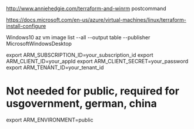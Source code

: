 http://www.anniehedgie.com/terraform-and-winrm postcommand

https://docs.microsoft.com/en-us/azure/virtual-machines/linux/terraform-install-configure


Windows10
az vm image list --all --output table --publisher MicrosoftWindowsDesktop

export ARM_SUBSCRIPTION_ID=your_subscription_id
export ARM_CLIENT_ID=your_appId
export ARM_CLIENT_SECRET=your_password
export ARM_TENANT_ID=your_tenant_id

# Not needed for public, required for usgovernment, german, china
export ARM_ENVIRONMENT=public
